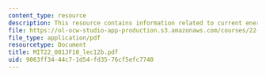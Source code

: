 ```yaml
---
content_type: resource
description: This resource contains information related to current energy policy.
file: https://ol-ocw-studio-app-production.s3.amazonaws.com/courses/22-081j-introduction-to-sustainable-energy-fall-2010/9063ff3444c71d54fd3576cf5efc7740_MIT22_081JF10_lec12b.pdf
file_type: application/pdf
resourcetype: Document
title: MIT22_081JF10_lec12b.pdf
uid: 9063ff34-44c7-1d54-fd35-76cf5efc7740
---
```

